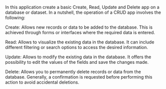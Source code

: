 In this application create a basic Create, Read, Update and Delete app on a database or dataset. In a nutshell, the operation of a CRUD app involves the following:

Create: Allows new records or data to be added to the database. This is achieved through forms or interfaces where the required data is entered.

Read: Allows to visualize the existing data in the database. It can include different filtering or search options to access the desired information.

Update: Allows to modify the existing data in the database. It offers the possibility to edit the values of the fields and save the changes made.

Delete: Allows you to permanently delete records or data from the database. Generally, a confirmation is requested before performing this action to avoid accidental deletions.

